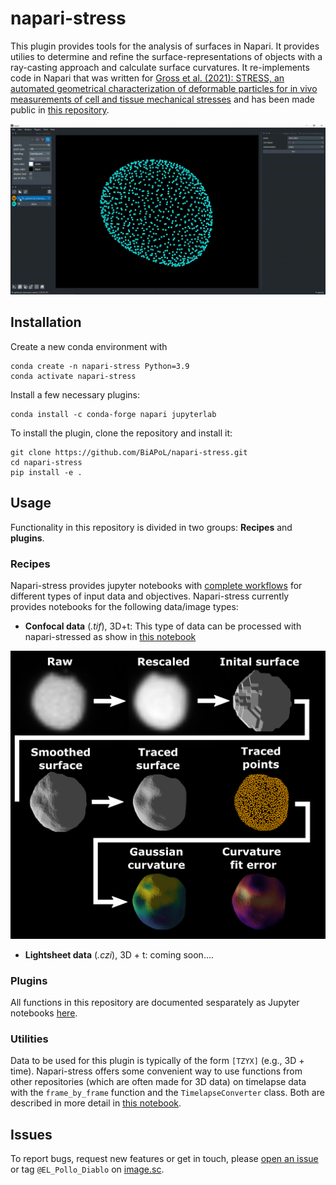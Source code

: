 # napari-stress

This plugin provides tools for the analysis of surfaces in Napari. It provides utilies to determine and refine the surface-representations of objects with a ray-casting approach and calculate surface curvatures. It re-implements code in Napari that was written for [Gross et al. (2021): STRESS, an automated geometrical characterization of deformable particles for in vivo measurements of cell and tissue mechanical stresses](https://www.biorxiv.org/content/10.1101/2021.03.26.437148v1) and has been made public in [this repository](https://www.biorxiv.org/content/10.1101/2021.03.26.437148v1).

![](./docs/imgs/functions/spherical_harmonics.gif)

## Installation

Create a new conda environment with

```
conda create -n napari-stress Python=3.9
conda activate napari-stress
```

Install a few necessary plugins:

```
conda install -c conda-forge napari jupyterlab
```

To install the plugin, clone the repository and install it:

```
git clone https://github.com/BiAPoL/napari-stress.git
cd napari-stress
pip install -e .
```

## Usage

Functionality in this repository is divided in two groups: **Recipes** and **plugins**.

### Recipes

Napari-stress provides jupyter notebooks with [complete workflows](./docs/notebooks/recipes) for different types of input data and objectives. Napari-stress currently provides notebooks for the following data/image types:

* **Confocal data** (*.tif*), 3D+t: This type of data can be processed with napari-stressed as show in [this notebook](./docs/notebooks/recipes/Process_confocal.ipynb)

![](./docs/imgs/confocal/workflow.png)


* **Lightsheet data** (*.czi*), 3D + t: coming soon....

### Plugins

All functions in this repository are documented sesparately as Jupyter notebooks [here](./docs/notebooks/demo). 

### Utilities

Data to be used for this plugin is typically of the form `[TZYX]` (e.g., 3D + time). Napari-stress offers some convenient way to use functions from other repositories (which are often made for 3D data) on timelapse data with the `frame_by_frame` function and the `TimelapseConverter` class. Both are described in more detail in [this notebook](https://github.com/BiAPoL/napari-stress/blob/add-timelapse-decorator-for-points-and-surfaces/docs/notebooks/demo/TimeLapse_processing.ipynb).

## Issues

To report bugs, request new features or get in touch, please [open an issue](https://github.com/BiAPoL/napari-stress/issues) or tag `@EL_Pollo_Diablo` on [image.sc](https://forum.image.sc/).


